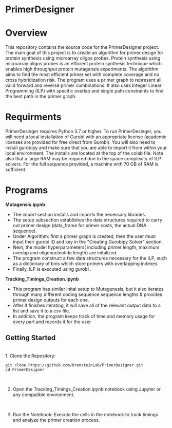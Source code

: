 
# PrimerDesigner

# Overview
 
This repository contains the source code for the PrimerDesigner project. 
The main goal of this project is to create an algorithm for primer design for protein synthesis using microarray oligos probes. 
Protein synthesis using microarray oligos probes is an efficient protein synthesis technique which enables high throughput protein mutagensis experiments.
The algorithm aims to find the most efficient primer set with complete coverage and no cross hybridization risk.
The program uses a primer graph to represent all valid forward and reverse primer combinations.
It also uses Integer Linear Programming (ILP) with specific  overlap and single path constraints to find the best path in the primer graph.


# Requirments

PrimerDesinger requires Python 3.7 or higher.
To run PrimerDesinger, you will need a local installation of Gurobi with an appropriate license (academic licenses are provided for free direct from Gurobi).
You will also need to install gurobipy and make sure that you are able to import it from within your local environment.
The installs are located at the top of the colab file. Note also that a large RAM may be required due to the space complexity of ILP solvers. 
For the full sequence provided, a machine with 70 GB of RAM is sufficient. 

# Programs

**Mutagensis.ipynb**
<br>
* The import section installs and imports the necessary libraries. <br>
* The setup subsection establishes the data structures required to carry out primer design (data_frame for primer costs, the actual DNA sequence).  <br>
* Under Algorithm: first a primer graph is created, then the user must input their gurobi ID and key in the "Creating Gurobipy Solver" section. <br>
* Next, the model hyperparameters( including primer length, maximum overlap and oligonucleotide length) are initalized.  <br>
* The program construct a few data structures necessary for the ILP, such as a dictionary of bins which store primers with overlapping indexes.<br>
* Finally, ILP is executed using gurobi . 

**Tracking_Timings_Creation.ipynb**
<br>
* This program has similar inital setup to Mutagenesis, but it also iterates through many different coding sequence sequence lengths & provides primer design outputs for each one.
* After it finishes iterating, it will save all of the relevant output data to a list and save it to a csv file.
* In addition, the program keeps track of time and memory usage for every part and records it for the user

## Getting Started
<br>
1. Clone the Repository:

   ```
   git clone https://github.com/OrensteinLab/PrimerDesigner.git
   cd PrimerDesigner
   ```
 
<br>

2. Open the Tracking_Timings_Creation.ipynb notebook using Jupyter or any compatible environment.

<br>

3. Run the Notebook:
   Execute the cells in the notebook to track timings and analyze the primer creation process.



